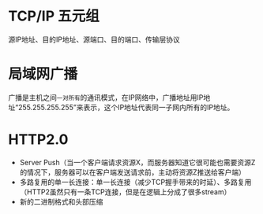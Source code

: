 # TCP/IP 五元组
源IP地址、目的IP地址、源端口、目的端口、传输层协议

# 局域网广播
广播是主机之间`一对所有`的通讯模式，在IP网络中，广播地址用IP地址“255.255.255.255”来表示，这个IP地址代表同一子网内所有的IP地址。

# HTTP2.0
- Server Push（当一个客户端请求资源X，而服务器知道它很可能也需要资源Z的情况下，服务器可以在客户端发送请求前，主动将资源Z推送给客户端）
- 多路复用的单一长连接：单一长连接（减少TCP握手带来的时延）、多路复用（HTTP2虽然只有一条TCP连接，但是在逻辑上分成了很多stream）
- 新的二进制格式和头部压缩